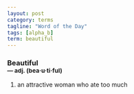 ```yaml
---
layout: post
category: terms
tagline: "Word of the Day"
tags: [alpha_b]
term: beautiful
---
```


<h3>Beautiful<br/> <small>&mdash; adj. (bea<span>&middot;</span>u<span>&middot;</span>ti<span>&middot;</span>ful)</small></h3>
<p><ol>
<li>an attractive woman who ate too much</li>
</ol></p>
